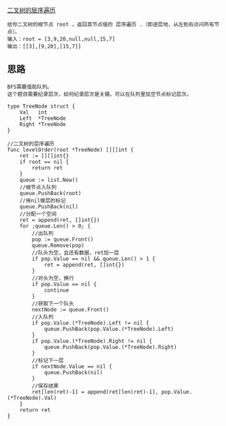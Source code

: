 [二叉树的层序遍历](https://leetcode-cn.com/problems/binary-tree-level-order-traversal/)

    给你二叉树的根节点 root ，返回其节点值的 层序遍历 .（即逐层地，从左到右访问所有节点）。
    输入：root = [3,9,20,null,null,15,7]
    输出：[[3],[9,20],[15,7]]
    
## 思路
    BFS需要借助队列。
    这个题目需要纪录层次，如何纪录层次是关键。可以在队列里加空节点标记层次。

```
type TreeNode struct {
    Val   int
    Left  *TreeNode
    Right *TreeNode
}

//二叉树的层序遍历
func levelOrder(root *TreeNode) [][]int {
	ret := [][]int{}
	if root == nil {
		return ret
	}
	queue := list.New()
	//根节点入队列
	queue.PushBack(root)
	//用nil做层的标记
	queue.PushBack(nil)
	//分配一个空间
	ret = append(ret, []int{})
	for ;queue.Len() > 0; {
		//出队列
		pop := queue.Front()
		queue.Remove(pop)
		//队头为空，且还有数据，ret加一层
		if pop.Value == nil && queue.Len() > 1 {
			ret = append(ret, []int{})
		}
		//对头为空，换行
		if pop.Value == nil {
			continue
		}
		//获取下一个队头
		nextNode := queue.Front()
		//入队列
		if pop.Value.(*TreeNode).Left != nil {
			queue.PushBack(pop.Value.(*TreeNode).Left)
		}
		if pop.Value.(*TreeNode).Right != nil {
			queue.PushBack(pop.Value.(*TreeNode).Right)
		}
		//标记下一层
		if nextNode.Value == nil {
			queue.PushBack(nil)
		}
		//保存结果
		ret[len(ret)-1] = append(ret[len(ret)-1], pop.Value.(*TreeNode).Val)
	}
	return ret
}
```